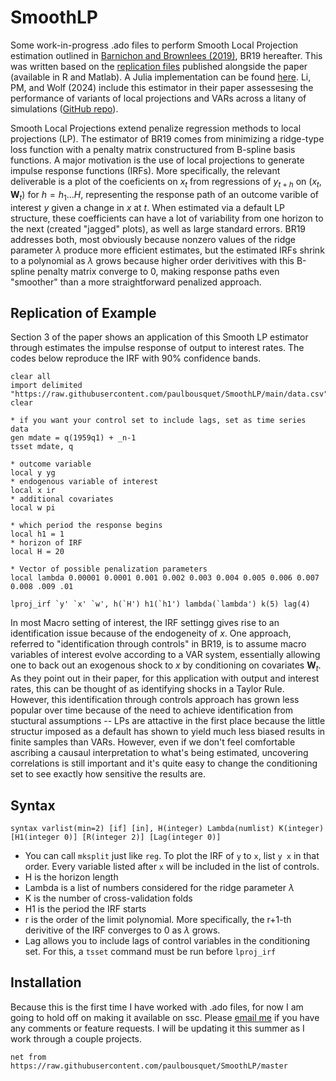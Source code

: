 # SmoothLP

Some work-in-progress .ado files to perform Smooth Local Projection estimation outlined in [Barnichon and Brownlees (2019)](https://www.mitpressjournals.org/doi/abs/10.1162/rest_a_00778), BR19 hereafter. This was written based on the [replication files](https://dataverse.harvard.edu/dataset.xhtml?persistentId=doi:10.7910/DVN/8KQJBJ) published alongside the paper (available in R and Matlab). A Julia implementation can be found [here](https://github.com/justinjjlee/SmoothLocalProjections.jl). Li, PM, and Wolf (2024) include this estimator in their paper assessesing the performance of variants of local projections and VARs across a litany of simulations ([GitHub repo](https://github.com/dake-li/lp_var_simul)). 

Smooth Local Projections extend penalize regression methods to local projections (LP). The estimator of BR19 comes from minimizing a ridge-type loss function with a penalty matrix constructured from B-spline basis functions. A major motivation is the use of local projections to generate impulse response functions (IRFs). More specifically, the relevant deliverable is a plot of the coeficients on $x_t$ from regressions of $y_{t+h}$ on $(x_t,\boldsymbol{W}_t)$ for $h=h_1...H$, representing the response path of an outcome varible of interest $y$ given a change in $x$ at $t$. When estimated via a default LP structure, these coefficients can have a lot of variability from one horizon to the next (created "jagged" plots), as well as large standard errors. BR19 addresses both, most obviously because nonzero values of the ridge parameter $\lambda$ produce more efficient estimates, but the estimated IRFs shrink to a polynomial as $\lambda$ grows because higher order derivitives with this B-spline penalty matrix converge to 0, making response paths even "smoother" than a more straightforward penalized approach. 

## Replication of Example

Section 3 of the paper shows an application of this Smooth LP estimator through estimates the impulse response of output to interest rates. The codes below reproduce the IRF with 90% confidence bands. 

```
clear all
import delimited "https://raw.githubusercontent.com/paulbousquet/SmoothLP/main/data.csv", clear

* if you want your control set to include lags, set as time series data
gen mdate = q(1959q1) + _n-1
tsset mdate, q

* outcome variable 
local y yg
* endogenous variable of interest 
local x ir
* additional covariates 
local w pi 

* which period the response begins 
local h1 = 1
* horizon of IRF 
local H = 20

* Vector of possible penalization parameters 
local lambda 0.00001 0.0001 0.001 0.002 0.003 0.004 0.005 0.006 0.007 0.008 .009 .01

lproj_irf `y' `x' `w', h(`H') h1(`h1') lambda(`lambda') k(5) lag(4)

```
In most Macro setting of interest, the IRF settingg gives rise to an identification issue because of the endogeneity of $x$. One approach, referred to "identification through controls" in BR19, is to assume macro variables of interest evolve according to a VAR system, essentially allowing one to back out an exogenous shock to $x$ by conditioning on covariates $\boldsymbol{W}_t$. As they point out in their paper, for this application with output and interest rates, this can be thought of as identifying shocks in a Taylor Rule. However, this identification through controls approach has grown less popular over time because of the need to achieve identification from stuctural assumptions -- LPs are attactive in the first place because the little structur imposed as a default has shown to yield much less biased results in finite samples than VARs. However, even if we don't feel comfortable ascribing a causaul interpretation to what's being estimated, uncovering correlations is still important and it's quite easy to change the conditioning set to see exactly how sensitive the results are. 

## Syntax 

```
syntax varlist(min=2) [if] [in], H(integer) Lambda(numlist) K(integer) [H1(integer 0)] [R(integer 2)] [Lag(integer 0)]

```
* You can call `mksplit` just like `reg`. To plot the IRF of `y` to `x`, list `y x` in that order. Every variable listed after `x` will be included in the list of controls.
* H is the horizon length
* Lambda is a list of numbers considered for the ridge parameter $\lambda$ 
* K is the number of cross-validation folds
* H1 is the period the IRF starts
* r is the order of the limit polynomial. More specifically, the r+1-th derivitive of the IRF converges to 0 as $\lambda$ grows.
* Lag allows you to include lags of control variables in the conditioning set. For this, a `tsset` command must be run before `lproj_irf`

 
 ## Installation

 Because this is the first time I have worked with .ado files, for now I am going to hold off on making it available on ssc. Please [email me](mailto:ptb8zf@virginia.edu) if you have any comments or feature requests. I will be updating it this summer as I work through a couple projects. 

 ```
net from https://raw.githubusercontent.com/paulbousquet/SmoothLP/master 
```
